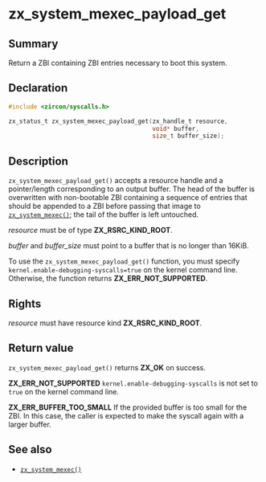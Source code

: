 <!-- Generated by zircon/scripts/update-docs-from-fidl, do not edit! -->
# zx_system_mexec_payload_get

## Summary

Return a ZBI containing ZBI entries necessary to boot this system.

## Declaration

```c
#include <zircon/syscalls.h>

zx_status_t zx_system_mexec_payload_get(zx_handle_t resource,
                                        void* buffer,
                                        size_t buffer_size);
```

## Description

`zx_system_mexec_payload_get()` accepts a resource handle and a
pointer/length corresponding to an output buffer. The head of the buffer is
overwritten with non-bootable ZBI containing a sequence of entries that should
be appended to a ZBI before passing that image to [`zx_system_mexec()`]; the
tail of the buffer is left untouched.

*resource* must be of type **ZX_RSRC_KIND_ROOT**.

*buffer* and *buffer_size* must point to a buffer that is no longer than 16KiB.

To use the `zx_system_mexec_payload_get()` function, you must specify
`kernel.enable-debugging-syscalls=true` on the kernel command line. Otherwise,
the function returns **ZX_ERR_NOT_SUPPORTED**.

## Rights

*resource* must have resource kind **ZX_RSRC_KIND_ROOT**.

## Return value

`zx_system_mexec_payload_get()` returns **ZX_OK** on success.

**ZX_ERR_NOT_SUPPORTED**  `kernel.enable-debugging-syscalls` is not set to `true`
on the kernel command line.

**ZX_ERR_BUFFER_TOO_SMALL**  If the provided buffer is too small for the ZBI.
In this case, the caller is expected to make the syscall again with a larger
buffer.

## See also

 - [`zx_system_mexec()`]

[`zx_system_mexec()`]: system_mexec.md

